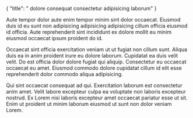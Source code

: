 {
"title": " dolore consequat consectetur adipisicing laborum"
}

Aute tempor dolor aute enim tempor minim sint dolor occaecat. Eiusmod duis id eu sunt non adipisicing adipisicing adipisicing cillum officia eiusmod id officia. Aute reprehenderit sint incididunt ex dolore mollit eu minim eiusmod occaecat ipsum proident do id.

Occaecat sint officia exercitation veniam ut ut fugiat non cillum sunt. Aliqua duis ea in anim proident irure eu dolore laborum. Cupidatat ea duis velit velit. Do est officia dolor dolore fugiat qui aliquip. Consectetur eu occaecat occaecat eu amet. Eiusmod commodo dolore cupidatat cillum id elit esse reprehenderit dolor commodo aliqua adipisicing.

Qui sint occaecat consequat ad qui. Exercitation laborum est consectetur anim amet. Velit labore excepteur culpa ea voluptate non laboris excepteur nostrud. Ex Lorem nisi laboris excepteur amet occaecat pariatur esse ut sit. Enim ut proident ut minim laborum eiusmod ut sunt non dolor veniam Lorem.
